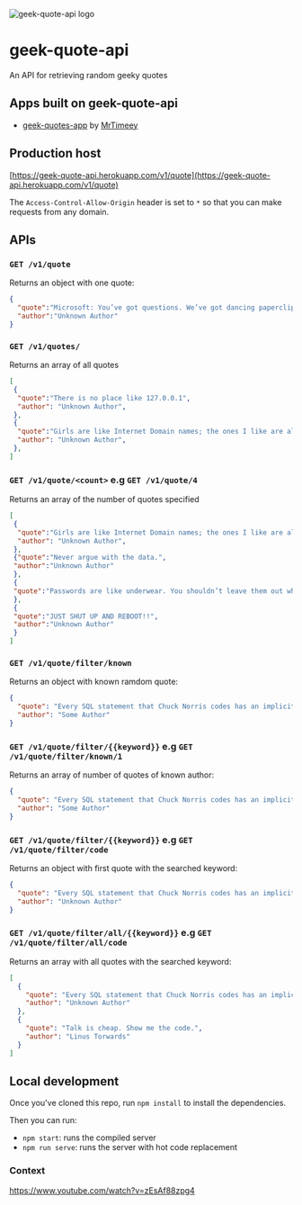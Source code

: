 
![geek-quote-api logo](https://github.com/FotieMConstant/geek-quote-api/blob/main/logo.png)
# geek-quote-api
An API for retrieving random geeky quotes

## Apps built on geek-quote-api

- <a href="https://mrtimeey.github.io/geek-quotes-app/">geek-quotes-app</a> by <a href="https://github.com/MrTimeey/">MrTimeey</a> 

## Production host

[https://geek-quote-api.herokuapp.com/v1/quote](https://geek-quote-api.herokuapp.com/v1/quote)

The `Access-Control-Allow-Origin` header is set to `*` so that you can make requests from any domain.

## APIs

### `GET /v1/quote`

Returns an object with one quote:

```json
{
  "quote":"Microsoft: You’ve got questions. We’ve got dancing paperclips.",
  "author":"Unknown Author"
}
```

### `GET /v1/quotes/`

Returns an array of all quotes

```json
[
 {
  "quote":"There is no place like 127.0.0.1",
  "author": "Unknown Author",
 },
 {
  "quote":"Girls are like Internet Domain names; the ones I like are already taken.",
  "author": "Unknown Author",
 },
]
```

### `GET /v1/quote/<count>` e.g `GET /v1/quote/4`

Returns an array of the number of quotes specified

```json
[
 {
  "quote":"Girls are like Internet Domain names; the ones I like are already taken.",
  "author": "Unknown Author",
 },
 {"quote":"Never argue with the data.",
 "author":"Unknown Author"
 },
 {
 "quote":"Passwords are like underwear. You shouldn’t leave them out where people can see them. You should change them regularly. And you shouldn’t loan them out to strangers.","author":"Unknown Author"
 },
 {
 "quote":"JUST SHUT UP AND REBOOT!!",
 "author":"Unknown Author"
 }
]
```

### `GET /v1/quote/filter/known`

Returns an object with known ramdom quote:

```json
{
  "quote": "Every SQL statement that Chuck Norris codes has an implicit 'COMMIT' in its end.",
  "author": "Some Author"
}
```


### `GET /v1/quote/filter/{{keyword}}` e.g `GET /v1/quote/filter/known/1`

Returns an array of number of quotes of known author:

```json
{
  "quote": "Every SQL statement that Chuck Norris codes has an implicit 'COMMIT' in its end.",
  "author": "Some Author"
}
```

### `GET /v1/quote/filter/{{keyword}}` e.g `GET /v1/quote/filter/code`

Returns an object with first quote with the searched keyword:

```json
{
  "quote": "Every SQL statement that Chuck Norris codes has an implicit 'COMMIT' in its end.",
  "author": "Unknown Author"
}
```

### `GET /v1/quote/filter/all/{{keyword}}` e.g `GET /v1/quote/filter/all/code`

Returns an array with all quotes with the searched keyword:

```json
[
  {
    "quote": "Every SQL statement that Chuck Norris codes has an implicit 'COMMIT' in its end.",
    "author": "Unknown Author"
  },
  {
    "quote": "Talk is cheap. Show me the code.",
    "author": "Linus Torwards"
  }
]
```

## Local development

Once you've cloned this repo, run `npm install` to install the dependencies.

Then you can run:

* `npm start`: runs the compiled server
* `npm run serve`: runs the server with hot code replacement

### Context
https://www.youtube.com/watch?v=zEsAf88zpg4
